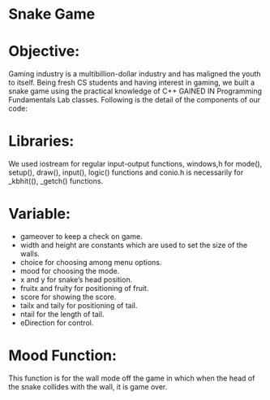 # Snake Game

# Objective:
Gaming industry is a multibillion-dollar industry and has maligned the youth to itself. Being fresh CS students
and having interest in gaming, we built a snake game using the practical knowledge of C++ GAINED IN
Programming Fundamentals Lab classes.
Following is the detail of the components of our code:

# Libraries:
We used iostream for regular input-output functions, windows,h for mode(), setup(), draw(), input(), logic()
functions and conio.h is necessarily for _kbhit((), _getch() functions.

# Variable:
- gameover to keep a check on game.
- width and height are constants which are used to set the size of the walls.
- choice for choosing among menu options.
- mood for choosing the mode.
- x and y for snake’s head position.
- fruitx and fruity for positioning of fruit.
- score for showing the score.
- tailx and taily for positioning of tail.
- ntail for the length of tail.
- eDirection for control.

# Mood Function:
This function is for the wall mode off the game in which when the head of the snake collides with the wall, it is
game over.
